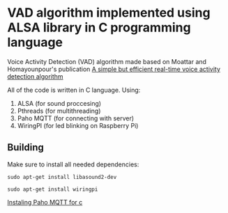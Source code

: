 # VAD algorithm implemented using ALSA library in C programming language

Voice Activity Detection (VAD) algorithm made based on Moattar and Homayounpour's publication [A simple but efficient real-time voice activity detection algorithm](https://www.researchgate.net/publication/255667085_A_simple_but_efficient_real-time_voice_activity_detection_algorithm)

All of the code is written in C language. Using:
1. ALSA (for sound proccesing)
2. Pthreads (for multithreading)
3. Paho MQTT (for connecting with server) <optional>
4. WiringPI (for led blinking on Raspberry Pi) <optional>
  
## Building
Make sure to install all needed dependencies:
```
sudo apt-get install libasound2-dev 
```
```
sudo apt-get install wiringpi
```

[Instaling Paho MQTT for c](https://github.com/eclipse/paho.mqtt.c)
